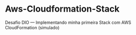 # Aws-Cloudformation-Stack
Desafio DIO — Implementando minha primeira Stack com AWS CloudFormation (simulado)
